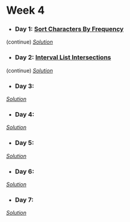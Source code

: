# Week 4

* ### Day 1: [Sort Characters By Frequency](https://leetcode.com/explore/featured/card/may-leetcoding-challenge/537/week-4-may-22nd-may-28th/3337/)
(continue)
[*Solution*](sort_characters_by_frequency.c++)

* ### Day 2: [Interval List Intersections](https://leetcode.com/explore/featured/card/may-leetcoding-challenge/537/week-4-may-22nd-may-28th/3338/)
(continue)
[*Solution*](interval_list_intersection.c++)

* ### Day 3: []()

[*Solution*]()

* ### Day 4: []()

[*Solution*]()

* ### Day 5: []()

[*Solution*]()

* ### Day 6: []()

[*Solution*]()

* ### Day 7: []()

[*Solution*]()
